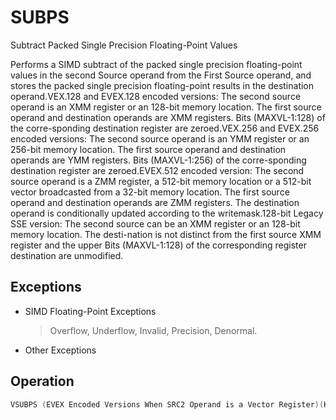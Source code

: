 # SUBPS

Subtract Packed Single Precision Floating-Point Values

Performs a SIMD subtract of the packed single precision floating-point values in the second Source operand from the First Source operand, and stores the packed single precision floating-point results in the destination operand.VEX.128 and EVEX.128 encoded versions: The second source operand is an XMM register or an 128-bit memory location.
The first source operand and destination operands are XMM registers.
Bits (MAXVL-1:128) of the corre-sponding destination register are zeroed.VEX.256 and EVEX.256 encoded versions: The second source operand is an YMM register or an 256-bit memory location.
The first source operand and destination operands are YMM registers.
Bits (MAXVL-1:256) of the corre-sponding destination register are zeroed.EVEX.512 encoded version: The second source operand is a ZMM register, a 512-bit memory location or a 512-bit vector broadcasted from a 32-bit memory location.
The first source operand and destination operands are ZMM registers.
The destination operand is conditionally updated according to the writemask.128-bit Legacy SSE version: The second source can be an XMM register or an 128-bit memory location.
The desti-nation is not distinct from the first source XMM register and the upper Bits (MAXVL-1:128) of the corresponding register destination are unmodified.

## Exceptions

- SIMD Floating-Point Exceptions
  > Overflow, Underflow, Invalid, Precision, Denormal.
- Other Exceptions

## Operation

```C
VSUBPS (EVEX Encoded Versions When SRC2 Operand is a Vector Register)(KL, VL) = (4, 128), (8, 256), (16, 512)IF (VL = 512) AND (EVEX.b = 1) THENSET_ROUNDING_MODE_FOR_THIS_INSTRUCTION(EVEX.RC);FI;FOR j := 0 TO KL-1i := j * 32IF k1[j] OR *no writemask*THEN DEST[i+31:i] := SRC1[i+31:i] - SRC2[i+31:i]ELSE IF *merging-masking*; merging-maskingTHEN *DEST[31:0] remains unchanged*ELSE ; zeroing-maskingDEST[31:0] := 0FI;FI;ENDFOR;DEST[MAXVL-1:VL] := 0VSUBPS (EVEX Encoded Versions When SRC2 Operand is a Memory Source)(KL, VL) = (4, 128), (8, 256),(16, 512)FOR j := 0 TO KL-1i := j * 32IF k1[j] OR *no writemask* THENIF (EVEX.b = 1)THEN DEST[i+31:i] := SRC1[i+31:i] - SRC2[31:0];ELSE DEST[i+31:i] := SRC1[i+31:i] - SRC2[i+31:i];FI;ELSE IF *merging-masking*; merging-maskingTHEN *DEST[31:0] remains unchanged*ELSE ; zeroing-maskingDEST[31:0] := 0FI;FI;ENDFOR;DEST[MAXVL-1:VL] := 0VSUBPS (VEX.256 Encoded Version)DEST[31:0] := SRC1[31:0] - SRC2[31:0]DEST[63:32] := SRC1[63:32] - SRC2[63:32]DEST[95:64] := SRC1[95:64] - SRC2[95:64]DEST[127:96] := SRC1[127:96] - SRC2[127:96]DEST[159:128] := SRC1[159:128] - SRC2[159:128]DEST[191:160] := SRC1[191:160] - SRC2[191:160]DEST[223:192] := SRC1[223:192] - SRC2[223:192]DEST[255:224] := SRC1[255:224] - SRC2[255:224].DEST[MAXVL-1:256] := 0VSUBPS (VEX.128 Encoded Version)DEST[31:0] := SRC1[31:0] - SRC2[31:0]DEST[63:32] := SRC1[63:32] - SRC2[63:32]DEST[95:64] := SRC1[95:64] - SRC2[95:64]SUBPS (128-bit Legacy SSE Version)DEST[31:0] := SRC1[31:0] - SRC2[31:0]DEST[63:32] := SRC1[63:32] - SRC2[63:32]DEST[95:64] := SRC1[95:64] - SRC2[95:64]DEST[127:96] := SRC1[127:96] - SRC2[127:96]DEST[MAXVL-1:128] (Unmodified)Intel C/C++ Compiler Intrinsic EquivalentVSUBPS __m512 _mm512_sub_ps (__m512 a, __m512 b);VSUBPS __m512 _mm512_mask_sub_ps (__m512 s, __mmask16 k, __m512 a, __m512 b);VSUBPS __m512 _mm512_maskz_sub_ps (__mmask16 k, __m512 a, __m512 b);VSUBPS __m512 _mm512_sub_round_ps (__m512 a, __m512 b, int);VSUBPS __m512 _mm512_mask_sub_round_ps (__m512 s, __mmask16 k, __m512 a, __m512 b, int);VSUBPS __m512 _mm512_maskz_sub_round_ps (__mmask16 k, __m512 a, __m512 b, int);VSUBPS __m256 _mm256_sub_ps (__m256 a, __m256 b);VSUBPS __m256 _mm256_mask_sub_ps (__m256 s, __mmask8 k, __m256 a, __m256 b);VSUBPS __m256 _mm256_maskz_sub_ps (__mmask16 k, __m256 a, __m256 b);SUBPS __m128 _mm_sub_ps (__m128 a, __m128 b);VSUBPS __m128 _mm_mask_sub_ps (__m128 s, __mmask8 k, __m128 a, __m128 b);VSUBPS __m128 _mm_maskz_sub_ps (__mmask16 k, __m128 a, __m128 b);
```
